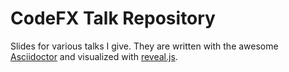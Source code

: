 # CodeFX Talk Repository

Slides for various talks I give. They are written with the awesome
 [Asciidoctor](http://asciidoctor.org/) and visualized with
 [reveal.js](http://asciidoctor.org/).
